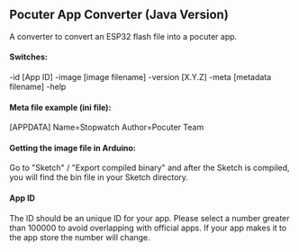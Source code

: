 ## Pocuter App Converter (Java Version)

A converter to convert an ESP32 flash file into a pocuter app.

#### Switches:
-id       [App ID]
-image    [image filename]
-version  [X.Y.Z]
-meta     [metadata filename]
-help

#### Meta file example (ini file):
[APPDATA]
Name=Stopwatch
Author=Pocuter Team

#### Getting the image file in Arduino:
Go to "Sketch" / "Export compiled binary" and after the Sketch is compiled, you will find the bin file in your Sketch directory.

#### App ID
The ID should be an unique ID for your app. Please select a number greater than 100000 to avoid overlapping with official apps. If your app makes it to the app store the number will change.
